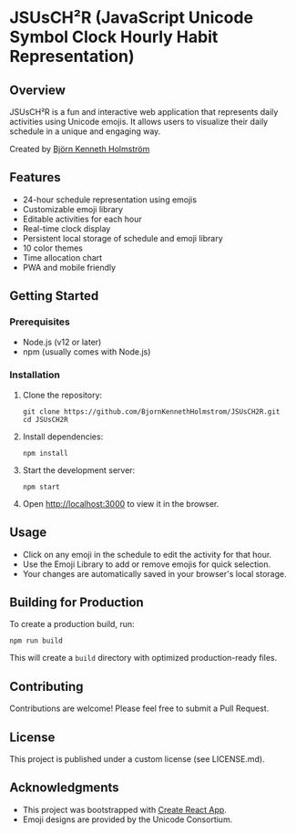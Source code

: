 # JSUsCH²R (JavaScript Unicode Symbol Clock Hourly Habit Representation)

## Overview

JSUsCH²R is a fun and interactive web application that represents daily activities using Unicode emojis. It allows users to visualize their daily schedule in a unique and engaging way.

Created by [Björn Kenneth Holmström](https://bjornkennethholmstrom.wordpress.com)

## Features

- 24-hour schedule representation using emojis
- Customizable emoji library
- Editable activities for each hour
- Real-time clock display
- Persistent local storage of schedule and emoji library
- 10 color themes
- Time allocation chart
- PWA and mobile friendly

## Getting Started

### Prerequisites

- Node.js (v12 or later)
- npm (usually comes with Node.js)

### Installation

1. Clone the repository:
   ```
   git clone https://github.com/BjornKennethHolmstrom/JSUsCH2R.git
   cd JSUsCH2R
   ```

2. Install dependencies:
   ```
   npm install
   ```

3. Start the development server:
   ```
   npm start
   ```

4. Open [http://localhost:3000](http://localhost:3000) to view it in the browser.

## Usage

- Click on any emoji in the schedule to edit the activity for that hour.
- Use the Emoji Library to add or remove emojis for quick selection.
- Your changes are automatically saved in your browser's local storage.

## Building for Production

To create a production build, run:

```
npm run build
```

This will create a `build` directory with optimized production-ready files.

## Contributing

Contributions are welcome! Please feel free to submit a Pull Request.

## License

This project is published under a custom license (see LICENSE.md).

## Acknowledgments

- This project was bootstrapped with [Create React App](https://github.com/facebook/create-react-app).
- Emoji designs are provided by the Unicode Consortium.

